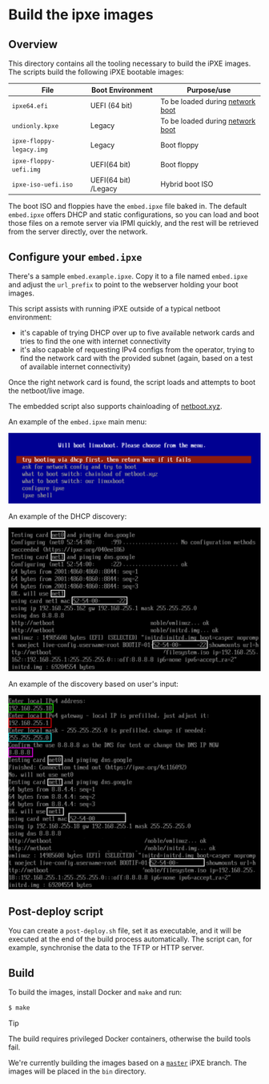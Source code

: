 # Build the ipxe images

## Overview

This directory contains all the tooling necessary to build the iPXE images. The scripts build the following iPXE bootable images:

| File                     | Boot Environment     | Purpose/use
|--------------------------|----------------------|---
| `ipxe64.efi`             | UEFI (64 bit)        | To be loaded during [network boot](../network-boot-to-the-rescue.md)
| `undionly.kpxe`          | Legacy               | To be loaded during [network boot](../network-boot-to-the-rescue.md)
| `ipxe-floppy-legacy.img` | Legacy               | Boot floppy
| `ipxe-floppy-uefi.img`   | UEFI(64 bit)         | Boot floppy
| `ipxe-iso-uefi.iso`      | UEFI(64 bit) /Legacy | Hybrid boot ISO

The boot ISO and floppies have the `embed.ipxe` file baked in. The default `embed.ipxe` offers DHCP and static configurations,
so you can load and boot those files on a remote server via IPMI quickly, and the rest will be retrieved from the server directly,
over the network.

## Configure your `embed.ipxe`

There's a sample `embed.example.ipxe`. Copy it to a file named `embed.ipxe` and adjust the `url_prefix` to point to the webserver holding your boot images.

This script assists with running iPXE outside of a typical netboot environment:

- it's capable of trying DHCP over up to five available network cards and tries to find the one with internet connectivity
- it's also capable of requesting IPv4 configs from the operator, trying to find the network card with the provided subnet (again, based on a test of available internet connectivity)

Once the right network card is found, the script loads and attempts to boot the netboot/live image.

The embedded script also supports chainloading of [netboot.xyz](https://netboot.xyz/docs).

An example of the `embed.ipxe` main menu:

![Main menu](../pics/embed-netboot-main-menu.png)

An example of the DHCP discovery:

![Main menu](../pics/embed-dhcp-discovery.png)

An example of the discovery based on user's input:

![Main menu](../pics/embed-manual-discovery.png)

## Post-deploy script

You can create a `post-deploy.sh` file, set it as executable, and it will be executed at the end of the build process automatically.
The script can, for example, synchronise the data to the TFTP or HTTP server.

## Build

To build the images, install Docker and `make` and run:

```bash
$ make
```

> [!TIP]
> The build requires privileged Docker containers, otherwise the build tools fail.

We're currently building the images based on a [`master`](https://github.com/ipxe/ipxe) iPXE branch. The images will be placed in the `bin` directory.
